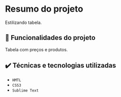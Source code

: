 # Resumo do projeto
Estilizando tabela.

## 🔨 Funcionalidades do projeto
Tabela com preços e produtos.

## ✔️ Técnicas e tecnologias utilizadas

- ``HMTL``
- ``CSS3``
- ``Sublime Text``